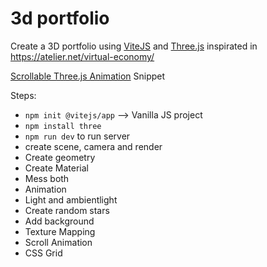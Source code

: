# 3d portfolio

Create a 3D portfolio using [ViteJS](https://vitejs.dev/) and [Three.js](https://threejs.org/) inspirated in https://atelier.net/virtual-economy/

[Scrollable Three.js Animation](https://fireship.io/snippets/threejs-scrollbar-animation/) Snippet

Steps:
- `npm init @vitejs/app` --> Vanilla JS project
- `npm install three`
- `npm run dev` to run server
- create scene, camera and render
- Create geometry
- Create Material
- Mess both
- Animation
- Light and ambientlight
- Create random stars
- Add background
- Texture Mapping
- Scroll Animation
- CSS Grid

